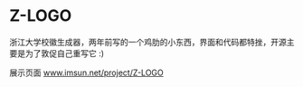 Z-LOGO
======

浙江大学校徽生成器，两年前写的一个鸡肋的小东西，界面和代码都特挫，开源主要是为了敦促自己重写它 :)

展示页面 www.imsun.net/project/Z-LOGO